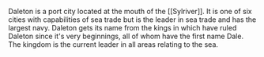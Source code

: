 Daleton is a port city located at the mouth of the [[Sylriver]]. It is one of six cities with capabilities of sea trade but is the leader in sea trade and has the largest navy. Daleton gets its name from the kings in which have ruled Daleton since it's very beginnings, all of whom have the first name Dale. The kingdom is the current leader in all areas relating to the sea.